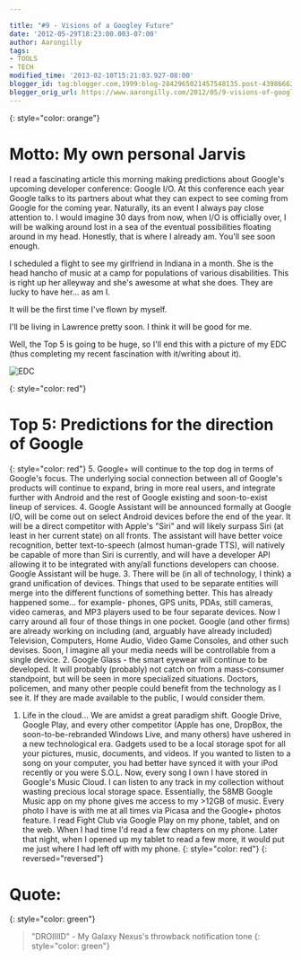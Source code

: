 ```yaml
---

title: "#9 - Visions of a Googley Future"
date: '2012-05-29T18:23:00.003-07:00'
author: Aarongilly
tags:
- TOOLS
- TECH
modified_time: '2013-02-10T15:21:03.927-08:00'
blogger_id: tag:blogger.com,1999:blog-2842965021457548135.post-4398666244644324426
blogger_orig_url: https://www.aarongilly.com/2012/05/9-visions-of-googley-future.html
---
```


{: style="color: orange"}
# Motto: My own personal Jarvis

I read a fascinating article this morning making predictions about Google's upcoming developer conference: Google I/O. At this conference each year Google talks to its partners about what they can expect to see coming from Google for the coming year. Naturally, its an event I always pay close attention to. I would imagine 30 days from now, when I/O is officially over, I will be walking around lost in a sea of the eventual possibilities floating around in my head. Honestly, that is where I already am. You'll see soon enough.

I scheduled a flight to see my girlfriend in Indiana in a month. She is the head hancho of music at a camp for populations of various disabilities. This is right up her alleyway and she's awesome at what she does. They are lucky to have her... as am I.

It will be the first time I've flown by myself.

I'll be living in Lawrence pretty soon. I think it will be good for me.

Well, the Top 5 is going to be huge, so I'll end this with a picture of my EDC (thus completing my recent fascination with it/writing about it).

![EDC](https://lh3.googleusercontent.com/pw/ACtC-3ch3SX1dE6OZYPtRmtyI127ajtTxkdAahF1-hXC6g2QA_t5XNqIYHNWnDZukUd-wrKQgeQjfiPbmQaBy4CAIHcO3MYOUrnDXSxwx04Q4jIfoGYZufOjsAn5FzL6lGUj7j7M1QG4mS0Hvsw0VLyWMJLIyA=w940-h705-no?authuser=0)

{: style="color: red"}
# Top 5: Predictions for the direction of Google
{: style="color: red"}
5. Google+ will continue to the top dog in terms of Google's focus. The underlying social connection between all of Google's products will continue to expand, bring in more real users, and integrate further with Android and the rest of Google existing and soon-to-exist lineup of services.
4. Google Assistant will be announced formally at Google I/O, will be come out on select Android devices before the end of the year. It will be a direct competitor with Apple's "Siri" and will likely surpass Siri (at least in her current state) on all fronts. The assistant will have better voice recognition, better text-to-speech (almost human-grade TTS), will natively be capable of more than Siri is currently, and will have a developer API allowing it to be integrated with any/all functions developers can choose. Google Assistant will be huge.
3. There will be (in all of technology, I think) a grand unification of devices. Things that used to be separate entities will merge into the different functions of something better. This has already happened some... for example- phones, GPS units, PDAs, still cameras, video cameras, and MP3 players used to be four separate devices. Now I carry around all four of those things in one pocket. Google (and other firms) are already working on including (and, arguably have already included) Television, Computers, Home Audio, Video Game Consoles, and other such devises. Soon, I imagine all your media needs will be controllable from a single device. 
2. Google Glass - the smart eyewear will continue to be developed. It will probably (probably) not catch on from a mass-consumer standpoint, but will be seen in more specialized situations. Doctors, policemen, and many other people could benefit from the technology as I see it. If they are made available to the public, I would consider them.
1. Life in the cloud... We are amidst a great paradigm shift. Google Drive, Google Play, and every other competitor (Apple has one, DropBox, the soon-to-be-rebranded Windows Live, and many others) have ushered in a new technological era. Gadgets used to be a local storage spot for all your pictures, music, documents, and videos. If you wanted to listen to a song on your computer, you had better have synced it with your iPod recently or you were S.O.L. Now, every song I own I have stored in Google's Music Cloud. I can listen to any track in my collection without wasting precious local storage space. Essentially, the 58MB Google Music app on my phone gives me access to my >12GB of music. Every photo I have is with me at all times via Picasa and the Google+ photos feature. I read Fight Club via Google Play on my phone, tablet, and on the web. When I had time I'd read a few chapters on my phone. Later that night, when I opened up my tablet to read a few more, it would put me just where I had left off with my phone.
{: style="color: red"}
{: reversed="reversed"}

# Quote:
{: style="color: green"}
> "DROIIIID" - My Galaxy Nexus's throwback notification tone
{: style="color: green"}
